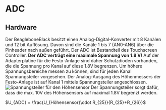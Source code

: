# ADC

## Hardware

Der BeagleboneBlack besitzt einen Analog-Digital-Konverter mit 8 Kanälen und 12 bit Auflösung. Davon sind die Kanäle 1 bis 7 (AN0-AN6) über die Pinheader nach außen geführt. Der ADC ist Bestandteil des Touchscreen Controller.
**Der ADC verträgt eine maximale Spannung von 1.8 V!**
Auf der Adapterplatine für die Festo-Anlage sind daher Schutzdioden vorhanden, die die Spannung pro Kanal auf diese 1.8V begrenzen. Um höhere Spannungsbereiche messen zu können, sind für jeden Kanal Spannungsteiler vorgesehen. 
Der Analog-Ausgang des Höhenmessers der Festo-Anlage ist auf Kanal 1 mittels Spannungsteiler angeschlossen. 
![Spannungsteiler für den Höhensensor](7_ADC/SchaltungADC.PNG)
Der Spannungsteiler sorgt dafür, dass die max. 10V des Höhensensors auf maximal 1.8V begrenzt werden.

$`U_{ADC} = \frac{U_{Höhensensor}\cdot R_{25}}{R_{25}+R_{26}}`$

